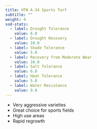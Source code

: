 ```yaml
---
title: HTN A-34 Sports Turf
subtitle: ""
weight: 4
sod-stats:
  - label: Drought Tolerance
    value: 6.0
  - label: Drought Recovery
    value: 10.0
  - label: Shade Tolerance
    value: 5.0
  - label: Recovery from Moderate Wear 
    value: 10.0
  - label: Salt Tolerance
    value: 6.0
  - label: Heat Tolerance
    value: 5.0
  - label: Water Resistance
    value: 9.0
---
```


* Very aggressive varieties
* Great choice for sports fields 
* High use areas 
* Rapid regrowth